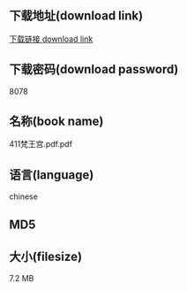 ## 下载地址(download link)
[下载链接 download link](https://voluble-croquembouche-d321dc.netlify.app/?s=411%E6%A2%B5%E7%8E%8B%E5%AE%AB.pdf)

## 下载密码(download password)
8078

## 名称(book name)
411梵王宫.pdf.pdf

## 语言(language)
chinese

## MD5


## 大小(filesize)
7.2 MB

